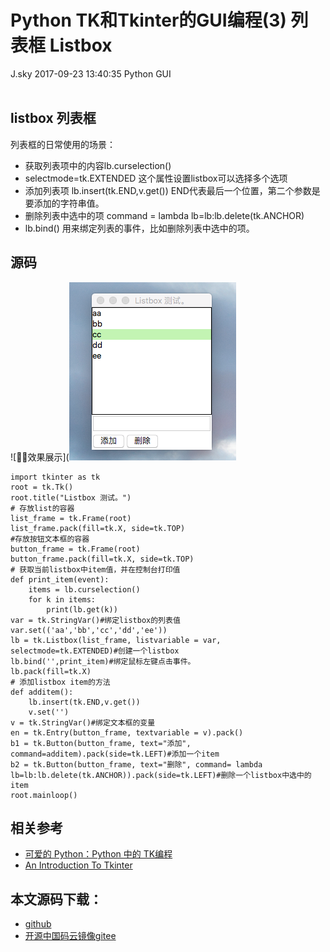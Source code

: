 <div class="blog-article">
<h1 class="title">Python TK和Tkinter的GUI编程(3) 列表框 Listbox</h1>
<span class="author">J.sky</span>
<span class="time">2017-09-23 13:40:35</span>
<span class="tag">Python GUI</span>
</div>
</br>

## listbox 列表框
列表框的日常使用的场景：

+ 获取列表项中的内容lb.curselection()
+ selectmode=tk.EXTENDED 这个属性设置listbox可以选择多个选项
+ 添加列表项 lb.insert(tk.END,v.get()) END代表最后一个位置，第二个参数是要添加的字符串值。
+ 删除列表中选中的项 command = lambda lb=lb:lb.delete(tk.ANCHOR)
+ lb.bind() 用来绑定列表的事件，比如删除列表中选中的项。


## 源码

![效果展示](![输入图片说明](/assets/images/media/upload/2017/09/QQ20170923-134123.png)

<pre><code class="python">import tkinter as tk
root = tk.Tk()
root.title("Listbox 测试。")
# 存放list的容器
list_frame = tk.Frame(root)
list_frame.pack(fill=tk.X, side=tk.TOP)
#存放按钮文本框的容器
button_frame = tk.Frame(root)
button_frame.pack(fill=tk.X, side=tk.TOP)
# 获取当前listbox中item值，并在控制台打印值
def print_item(event):
    items = lb.curselection()
    for k in items:
        print(lb.get(k))
var = tk.StringVar()#绑定listbox的列表值
var.set(('aa','bb','cc','dd','ee'))
lb = tk.Listbox(list_frame, listvariable = var, selectmode=tk.EXTENDED)#创建一个listbox
lb.bind('<ButtonRelease-1>',print_item)#绑定鼠标左键点击事件。
lb.pack(fill=tk.X)
# 添加listbox item的方法
def additem():
    lb.insert(tk.END,v.get())
    v.set('')
v = tk.StringVar()#绑定文本框的变量
en = tk.Entry(button_frame, textvariable = v).pack()
b1 = tk.Button(button_frame, text="添加", command=additem).pack(side=tk.LEFT)#添加一个item
b2 = tk.Button(button_frame, text="删除", command= lambda lb=lb:lb.delete(tk.ANCHOR)).pack(side=tk.LEFT)#删除一个listbox中选中的item
root.mainloop()
</code></pre>

## 相关参考

+ [可爱的 Python：Python 中的 TK编程](https://www.ibm.com/developerworks/cn/linux/sdk/python/charm-12/index.html)
+ [An Introduction To Tkinter](http://effbot.org/tkinterbook/tkinter-index.htm)

## 本文源码下载：

+ [github](https://github.com/bosichong/17python.com/tree/master/gui)
+ [开源中国码云镜像gitee](https://gitee.com/J_Sky/17python.com/tree/master/gui)